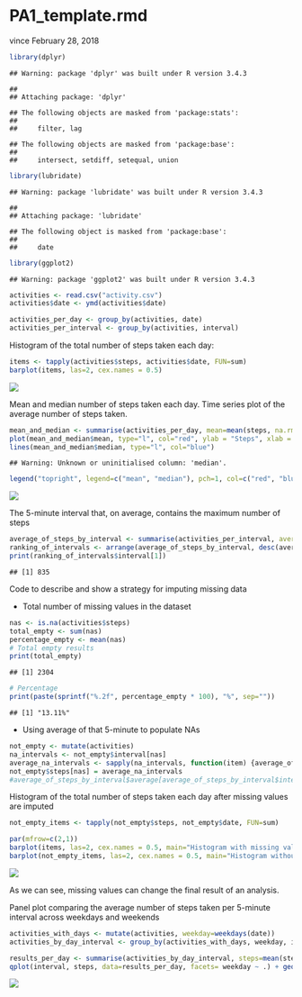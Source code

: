 PA1\_template.rmd
================
vince
February 28, 2018

``` r
library(dplyr)
```

    ## Warning: package 'dplyr' was built under R version 3.4.3

    ## 
    ## Attaching package: 'dplyr'

    ## The following objects are masked from 'package:stats':
    ## 
    ##     filter, lag

    ## The following objects are masked from 'package:base':
    ## 
    ##     intersect, setdiff, setequal, union

``` r
library(lubridate)
```

    ## Warning: package 'lubridate' was built under R version 3.4.3

    ## 
    ## Attaching package: 'lubridate'

    ## The following object is masked from 'package:base':
    ## 
    ##     date

``` r
library(ggplot2)
```

    ## Warning: package 'ggplot2' was built under R version 3.4.3

``` r
activities <- read.csv("activity.csv")
activities$date <- ymd(activities$date)

activities_per_day <- group_by(activities, date)
activities_per_interval <- group_by(activities, interval)
```

Histogram of the total number of steps taken each day:

``` r
items <- tapply(activities$steps, activities$date, FUN=sum)
barplot(items, las=2, cex.names = 0.5)
```

![](PA1_template_files/figure-markdown_github/unnamed-chunk-3-1.png)

Mean and median number of steps taken each day. Time series plot of the average number of steps taken.

``` r
mean_and_median <- summarise(activities_per_day, mean=mean(steps, na.rm = TRUE), n=median(steps, na.rm = TRUE))
plot(mean_and_median$mean, type="l", col="red", ylab = "Steps", xlab = "Day", las=2, main="Average number of steps taken")
lines(mean_and_median$median, type="l", col="blue")
```

    ## Warning: Unknown or uninitialised column: 'median'.

``` r
legend("topright", legend=c("mean", "median"), pch=1, col=c("red", "blue"))
```

![](PA1_template_files/figure-markdown_github/unnamed-chunk-4-1.png)

The 5-minute interval that, on average, contains the maximum number of steps

``` r
average_of_steps_by_interval <- summarise(activities_per_interval, average=mean(steps, na.rm = TRUE))
ranking_of_intervals <- arrange(average_of_steps_by_interval, desc(average))
print(ranking_of_intervals$interval[1])
```

    ## [1] 835

Code to describe and show a strategy for imputing missing data

-   Total number of missing values in the dataset

``` r
nas <- is.na(activities$steps)
total_empty <- sum(nas)
percentage_empty <- mean(nas)
# Total empty results
print(total_empty)
```

    ## [1] 2304

``` r
# Percentage
print(paste(sprintf("%.2f", percentage_empty * 100), "%", sep=""))
```

    ## [1] "13.11%"

-   Using average of that 5-minute to populate NAs

``` r
not_empty <- mutate(activities)
na_intervals <- not_empty$interval[nas]
average_na_intervals <- sapply(na_intervals, function(item) {average_of_steps_by_interval$average[average_of_steps_by_interval$interval==item]})
not_empty$steps[nas] = average_na_intervals
#average_of_steps_by_interval$average[average_of_steps_by_interval$interval==0]
```

Histogram of the total number of steps taken each day after missing values are imputed

``` r
not_empty_items <- tapply(not_empty$steps, not_empty$date, FUN=sum)

par(mfrow=c(2,1))
barplot(items, las=2, cex.names = 0.5, main="Histogram with missing values (NAs)")
barplot(not_empty_items, las=2, cex.names = 0.5, main="Histogram without missing values (NAs)")
```

![](PA1_template_files/figure-markdown_github/unnamed-chunk-8-1.png)

As we can see, missing values can change the final result of an analysis.

Panel plot comparing the average number of steps taken per 5-minute interval across weekdays and weekends

``` r
activities_with_days <- mutate(activities, weekday=weekdays(date))
activities_by_day_interval <- group_by(activities_with_days, weekday, interval)

results_per_day <- summarise(activities_by_day_interval, steps=mean(steps, na.rm=TRUE))
qplot(interval, steps, data=results_per_day, facets= weekday ~ .) + geom_line()
```

![](PA1_template_files/figure-markdown_github/unnamed-chunk-9-1.png)
